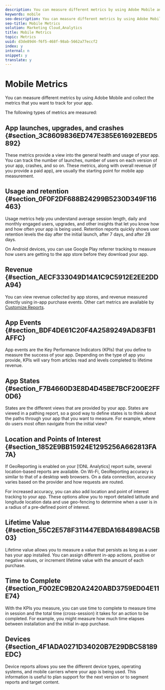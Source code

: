 ```yaml
---
description: You can measure different metrics by using Adobe Mobile and collect the metrics that you want to track for your app.
keywords: mobile
seo-description: You can measure different metrics by using Adobe Mobile and collect the metrics that you want to track for your app.
seo-title: Mobile Metrics
solution: Marketing Cloud,Analytics
title: Mobile Metrics
topic: Metrics
uuid: d3de89d4-f6f5-468f-98ab-5662a77eccf2
index: y
internal: n
snippet: y
translate: y
---
```


# Mobile Metrics

You can measure different metrics by using Adobe Mobile and collect the metrics that you want to track for your app.

The following types of metrics are measured:

## App launches, upgrades, and crashes {#section_3C8609836ED747E385E61692EBED5892}

These metrics provide a view into the general health and usage of your app. You can track the number of launches, number of users on each version of your app, crashes, and so on. These metrics, along with overall revenue (if you provide a paid app), are usually the starting point for mobile app measurement.

## Usage and retention {#section_0F0F2DF688B24299B5230D349F116463}

Usage metrics help you understand average session length, daily and monthly engaged users, upgrades, and other insights that let you know how and how often your app is being used. Retention reports quickly shows user retention levels the day after the initial launch, after 7 days, and after 28 days.

On Android devices, you can use Google Play referrer tracking to measure how users are getting to the app store before they download your app.

## Revenue {#section_AECF333049D14A1C9C5912E2EE2DDA94}

You can view revenue collected by app stores, and revenue measured directly using in-app purchase events. Other cart metrics are available by [Customize Reports](../../usage/reports_customize/reports_customize.md#concept_ED099E16594044E69FFD91829F436907).

## App Events {#section_BDF4DE61C20F4A2589249AD83FB1AFFC}

App events are the Key Performance Indicators (KPIs) that you define to measure the success of your app. Depending on the type of app you provide, KPIs will vary from articles read and levels completed to lifetime revenue.

## App States {#section_F7B4660D3E8D4D45BE7BCF200E2FF0D6}

States are the different views that are provided by your app. States are viewed in a pathing report, so a good way to define states is to think about the paths through your app that you want to measure. For example, where do users most often navigate from the initial view?

## Location and Points of Interest {#section_1852E9BB15924E1295256A662813FA7A}

If GeoReporting is enabled on your [!DNL Analytics] report suite, several location-based reports are available. On Wi-Fi, GeoReporting accuracy is similar to that of a desktop web browsers. On a data connection, accuracy varies based on the provider and how requests are routed.

For increased accuracy, you can also add location and point of interest tracking to your app. These options allow you to report detailed latitude and longitude location data and use geo-fencing to determine when a user is in a radius of a pre-defined point of interest.

## Lifetime Value {#section_55C2E578F311447EBDA1684898AC5B03}

Lifetime value allows you to measure a value that persists as long as a user has your app installed. You can assign different in-app actions, positive or negative values, or increment lifetime value with the amount of each purchase.

## Time to Complete {#section_F002EC9B20A2420ABD3759ED04E11E74}

With the KPIs you measure, you can use time to complete to measure time in session and the total time (cross-session) it takes for an action to be completed. For example, you might measure how much time elapses between installation and the initial in-app purchase.

## Devices {#section_4F1ADA0271D34020B7E29DBC58189EDC}

Device reports allows you see the different device types, operating systems, and mobile carriers where your app is being used. This information is useful to plan support for the next version or to segment reports and target content. 
